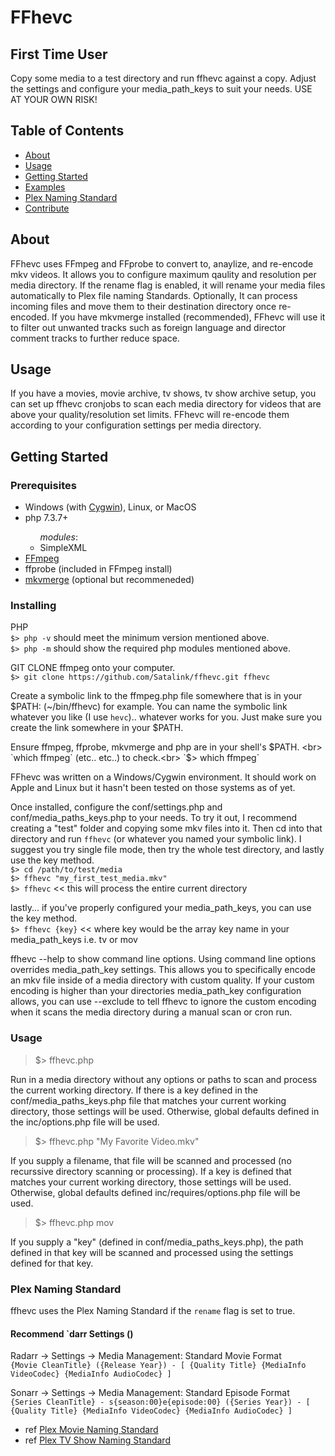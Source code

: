 # FFhevc

## First Time User ##
Copy some media to a test directory and run ffhevc against a copy.  Adjust the settings and configure your media_path_keys to suit your needs.  USE AT YOUR OWN RISK!

## Table of Contents

- [About](#about)
- [Usage](#usage)
- [Getting Started](#getting_started)
- [Examples](#examples)
- [Plex Naming Standard](#naming)
- [Contribute](../CONTRIBUTING.md)

## About <a name = "about"></a>

FFhevc uses FFmpeg and FFprobe to convert to, anaylize, and re-encode mkv videos.  It allows you to configure maximum qaulity and resolution per media directory.  If the rename flag is enabled, it will rename your media files automatically to Plex file naming Standards.  Optionally, It can process incoming files and move them to their destination directory once re-encoded.  If you have mkvmerge installed (recommended), FFhevc will use it to filter out unwanted tracks such as foreign language and director comment tracks to further reduce space.  

## Usage <a name = "usage"></a>

If you have a movies, movie archive, tv shows, tv show archive setup, you can set up ffhevc cronjobs to scan each media directory for videos that are above your quality/resolution set limits.  FFhevc will re-encode them according to your configuration settings per media directory.

## Getting Started <a name = "getting_started"></a>

### Prerequisites

<ul>
  <li>Windows (with <a href="" target=_blank >Cygwin</a>), Linux, or MacOS</li>
  <li>php 7.3.7+</li>
    <ul> <i>modules</i>:
      <li>SimpleXML</li>
    </ul>
  <li><a href="https://ffmpeg.org/download.html" target=_blank>FFmpeg</a></li>
  <li>ffprobe (included in FFmpeg install)</li>
  <li><a href="https://www.matroska.org/downloads/mkvtoolnix.html" target=_blank>mkvmerge</a> (optional but recommeneded)</li>
</ul>


### Installing

  PHP<br>
    `$> php -v`  should meet the minimum version mentioned above.<br>
    `$> php -m`  should show the required php modules mentioned above.<br>

  GIT CLONE ffmpeg onto your computer. <br>
  `$> git clone https://github.com/Satalink/ffhevc.git ffhevc`
  
  Create a symbolic link to the ffmpeg.php file somewhere that is in your $PATH: (~/bin/ffhevc) for example.  You can name the symbolic link whatever you like (I use `hevc`).. whatever works for you.  Just make sure you create the link somewhere in your $PATH.

  Ensure ffmpeg, ffprobe, mkvmerge and php are in your shell's $PATH. <br>
  `which ffmpeg` (etc.. etc..) to check.<br>
  `$> which ffmpeg`

  FFhevc was written on a Windows/Cygwin environment.  It should work on Apple and Linux but it hasn't been tested on those systems as of yet.

  Once installed, configure the conf/settings.php and conf/media_paths_keys.php to your needs.  To try it out, I recommend creating a "test" folder and copying some mkv files into it.  Then cd into that directory and run `ffhevc` (or whatever you named your symbolic link). I suggest you try single file mode, then try the whole test directory, and lastly use the key method.<br>
  `$> cd /path/to/test/media`<br>
  `$> ffhevc "my_first_test_media.mkv"`<br>
  `$> ffhevc`  << this will process the entire current directory<br>

  lastly... if you've properly configured your media_path_keys, you can use the key method.<br>
  `$> ffhevc {key}`  << where key would be the array key name in your media_path_keys i.e. tv or mov

  ffhevc --help to show command line options. Using command line options overrides media_path_key settings. This allows you to specifically encode an mkv file inside of a media directory with custom quality.  If your custom encoding is higher than your directories media_path_key configuration allows, you can use --exclude to tell ffhevc to ignore the custom encoding when it scans the media directory during a manual scan or cron run.


### Usage <a name = "examples"></a>

  > $> ffhevc.php
  
  Run in a media directory without any options or paths to scan and process the current working directory.  If there is a key defined in the conf/media_paths_keys.php file that matches your current working directory, those settings will be used.  Otherwise, global defaults defined in the inc/options.php file will be used.

  > $> ffhevc.php "My Favorite Video.mkv"

  If you supply a filename, that file will be scanned and processed (no recurssive directory scanning or processing).  If a key is defined that matches your current working directory, those settings will be used.  Otherwise, global defaults defined inc/requires/options.php file will be used.

  > $> ffhevc.php mov

  If you supply a "key" (defined in conf/media_paths_keys.php), the path defined in that key will be scanned and processed using the settings defined for that key.


### Plex Naming Standard <a name = "naming"></a>

ffhevc uses the Plex Naming Standard if the `rename` flag is set to true.
  
#### Recommend `darr Settings ()
  Radarr -> Settings -> Media Management: Standard Movie Format<br>
  `{Movie CleanTitle} ({Release Year}) - [ {Quality Title} {MediaInfo VideoCodec} {MediaInfo AudioCodec} ]`

  Sonarr -> Settings -> Media Management: Standard Episode Format<br>
  `{Series CleanTitle} - s{season:00}e{episode:00} ({Series Year}) - [ {Quality Title} {MediaInfo VideoCodec} {MediaInfo AudioCodec} ]`

  -  ref [Plex Movie Naming Standard](https://support.plex.tv/articles/naming-and-organizing-your-movie-media-files/)<br>
  -  ref [Plex TV Show Naming Standard](https://support.plex.tv/articles/naming-and-organizing-your-tv-show-files/)<br>

